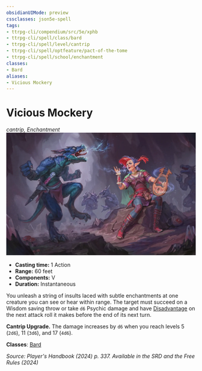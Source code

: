 ```yaml
---
obsidianUIMode: preview
cssclasses: json5e-spell
tags:
- ttrpg-cli/compendium/src/5e/xphb
- ttrpg-cli/spell/class/bard
- ttrpg-cli/spell/level/cantrip
- ttrpg-cli/spell/optfeature/pact-of-the-tome
- ttrpg-cli/spell/school/enchantment
classes:
- Bard
aliases:
- Vicious Mockery
---
```

# Vicious Mockery
*cantrip, Enchantment*  
![](Інструменти%20ДМ/CLI/spells/img/vicious-mockery.webp#right)

- **Casting time:** 1 Action
- **Range:** 60 feet
- **Components:** V
- **Duration:** Instantaneous

You unleash a string of insults laced with subtle enchantments at one creature you can see or hear within range. The target must succeed on a Wisdom saving throw or take `d6` Psychic damage and have [Disadvantage](Інструменти%20ДМ/CLI/rules/variant-rules/disadvantage-xphb.md) on the next attack roll it makes before the end of its next turn.

**Cantrip Upgrade.** The damage increases by `d6` when you reach levels 5 (`2d6`), 11 (`3d6`), and 17 (`4d6`).

**Classes**: [Bard](Інструменти%20ДМ/CLI/lists/list-spells-classes-bard.md)

*Source: Player's Handbook (2024) p. 337. Available in the <span title='Systems Reference Document (5.2)'>SRD</span> and the Free Rules (2024)*